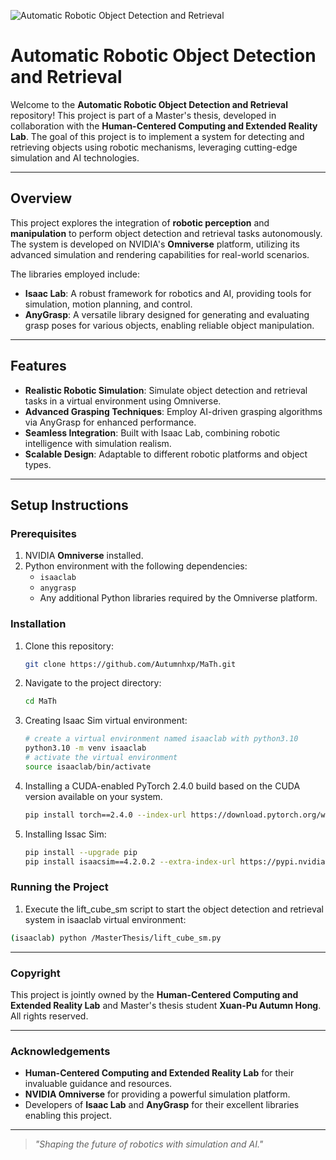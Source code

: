 ![Automatic Robotic Object Detection and Retrieval](MasterThesis/doc/Automatic%20Robotic%20Object%20Detection%20and%20Retrieval.gif)
# Automatic Robotic Object Detection and Retrieval

Welcome to the **Automatic Robotic Object Detection and Retrieval** repository! This project is part of a Master's thesis, developed in collaboration with the **Human-Centered Computing and Extended Reality Lab**. The goal of this project is to implement a system for detecting and retrieving objects using robotic mechanisms, leveraging cutting-edge simulation and AI technologies.

---

## Overview

This project explores the integration of **robotic perception** and **manipulation** to perform object detection and retrieval tasks autonomously. The system is developed on NVIDIA's **Omniverse** platform, utilizing its advanced simulation and rendering capabilities for real-world scenarios.

The libraries employed include:

- **Isaac Lab**: A robust framework for robotics and AI, providing tools for simulation, motion planning, and control.
- **AnyGrasp**: A versatile library designed for generating and evaluating grasp poses for various objects, enabling reliable object manipulation.

---

## Features

- **Realistic Robotic Simulation**: Simulate object detection and retrieval tasks in a virtual environment using Omniverse.
- **Advanced Grasping Techniques**: Employ AI-driven grasping algorithms via AnyGrasp for enhanced performance.
- **Seamless Integration**: Built with Isaac Lab, combining robotic intelligence with simulation realism.
- **Scalable Design**: Adaptable to different robotic platforms and object types.

---

## Setup Instructions

### Prerequisites

1. NVIDIA **Omniverse** installed.
2. Python environment with the following dependencies:
   - `isaaclab`
   - `anygrasp`
   - Any additional Python libraries required by the Omniverse platform.

### Installation

1. Clone this repository:
   ```bash
   git clone https://github.com/Autumnhxp/MaTh.git
   ```
   
2. Navigate to the project directory:
   ```bash
   cd MaTh
   ```
3. Creating Isaac Sim virtual environment:
   ```bash
   # create a virtual environment named isaaclab with python3.10
   python3.10 -m venv isaaclab
   # activate the virtual environment
   source isaaclab/bin/activate
   ```
4. Installing a CUDA-enabled PyTorch 2.4.0 build based on the CUDA version available on your system.
   ```bash
   pip install torch==2.4.0 --index-url https://download.pytorch.org/whl/cu118
   ```
5. Installing Issac Sim:
   ```bash
   pip install --upgrade pip
   pip install isaacsim==4.2.0.2 --extra-index-url https://pypi.nvidia.com
   ```
   

### Running the Project
1. Execute the lift_cube_sm script to start the object detection and retrieval system in isaaclab virtual environment:
  ```bash
  (isaaclab) python /MasterThesis/lift_cube_sm.py
  ```

---

### Copyright
This project is jointly owned by the **Human-Centered Computing and Extended Reality Lab** and Master's thesis student **Xuan-Pu Autumn Hong**. All rights reserved.

---

### Acknowledgements
- **Human-Centered Computing and Extended Reality Lab** for their invaluable guidance and resources.
- **NVIDIA Omniverse** for providing a powerful simulation platform.
- Developers of **Isaac Lab** and **AnyGrasp** for their excellent libraries enabling this project.

---
> *"Shaping the future of robotics with simulation and AI."*

